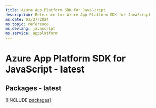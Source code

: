 ```yaml
---
title: Azure App Platform SDK for JavaScript
description: Reference for Azure App Platform SDK for JavaScript
ms.date: 03/27/2024
ms.topic: reference
ms.devlang: javascript
ms.service: appplatform
---
```

# Azure App Platform SDK for JavaScript - latest
## Packages - latest
[!INCLUDE [packages](app-platform-index.md)]